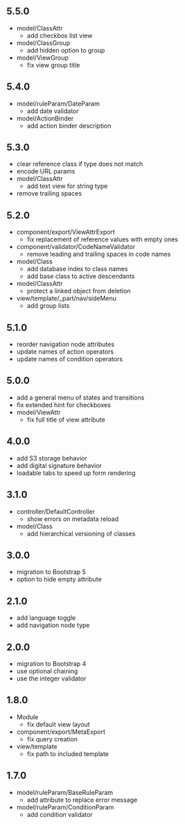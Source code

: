 ## 5.5.0

* model/ClassAttr
    - add checkbox list view
* model/ClassGroup
    - add hidden option to group
* model/ViewGroup
    - fix view group title

## 5.4.0

* model/ruleParam/DateParam
    - add date validator
* model/ActionBinder
    - add action binder description

## 5.3.0

* clear reference class if type does not match
* encode URL params
* model/ClassAttr
    - add text view for string type
* remove trailing spaces

## 5.2.0

* component/export/ViewAttrExport
    - fix replacement of reference values with empty ones
* component/validator/CodeNameValidator
    - remove leading and trailing spaces in code names
* model/Class
    - add database index to class names
    - add base class to active descendants
* model/ClassAttr
    - protect a linked object from deletion
* view/template/_part/nav/sideMenu
    - add group lists

## 5.1.0

* reorder navigation node attributes
* update names of action operators
* update names of condition operators

## 5.0.0

* add a general menu of states and transitions
* fix extended hint for checkboxes
* model/ViewAttr
    - fix full title of view attribute

## 4.0.0

* add S3 storage behavior
* add digital signature behavior
* loadable tabs to speed up form rendering

## 3.1.0

* controller/DefaultController
    - show errors on metadata reload
* model/Class
    - add hierarchical versioning of classes

## 3.0.0

* migration to Bootstrap 5
* option to hide empty attribute

## 2.1.0

* add language toggle
* add navigation node type

## 2.0.0

* migration to Bootstrap 4
* use optional chaining
* use the integer validator

## 1.8.0

* Module
    - fix default view layout
* component/export/MetaExport
    - fix query creation
* view/template
    - fix path to included template

## 1.7.0

* model/ruleParam/BaseRuleParam
    - add attribute to replace error message
* model/ruleParam/ConditionParam
    - add condition validator

